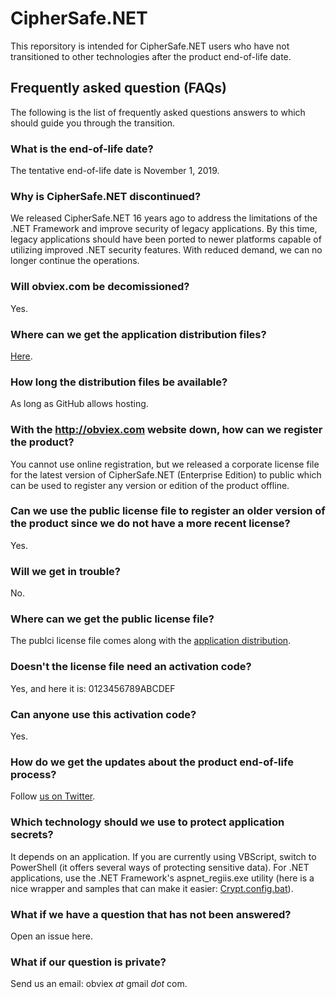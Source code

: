 # CipherSafe.NET
This reporsitory is intended for CipherSafe.NET users who have not transitioned to other technologies after the product end-of-life date.

## Frequently asked question (FAQs)

The following is the list of frequently asked questions answers to which should guide you through the transition.

### What is the end-of-life date?
The tentative end-of-life date is November 1, 2019.

### Why is CipherSafe.NET discontinued?
We released CipherSafe.NET 16 years ago to address the limitations of the .NET Framework and improve security of legacy applications. By this time, legacy applications should have been ported to newer platforms capable of utilizing improved .NET security features. With reduced demand, we can no longer continue the operations.

### Will obviex.com be decomissioned?
Yes.

### Where can we get the application distribution files?
[Here](../../releases).

### How long the distribution files be available?
As long as GitHub allows hosting.

### With the http://obviex.com website down, how can we register the product?
You cannot use online registration, but we released a corporate license file for the latest version of CipherSafe.NET (Enterprise Edition) to public which can be used to register any version or edition of the product offline.

### Can we use the public license file to register an older version of the product since we do not have a more recent license?
Yes.

### Will we get in trouble?
No.

### Where can we get the public license file?
The publci license file comes along with the [application distribution](../../releases).

### Doesn't the license file need an activation code?
Yes, and here it is: 0123456789ABCDEF

### Can anyone use this activation code?
Yes.

### How do we get the updates about the product end-of-life process?
Follow [us on Twitter](http://twitter.com/obviex).

### Which technology should we use to protect application secrets?
It depends on an application. If you are currently using VBScript, switch to PowerShell (it offers several ways of protecting sensitive data). For .NET applications, use the .NET Framework's aspnet_regiis.exe utility (here is a nice wrapper and samples that can make it easier: [Crypt.config.bat](https://github.com/alekdavis/Crypt.config.bat)).

### What if we have a question that has not been answered?
Open an issue here.

### What if our question is private?
Send us an email: obviex _at_ gmail _dot_ com.
